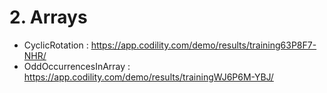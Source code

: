 # 2. Arrays
- CyclicRotation : https://app.codility.com/demo/results/training63P8F7-NHR/
- OddOccurrencesInArray : https://app.codility.com/demo/results/trainingWJ6P6M-YBJ/

